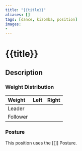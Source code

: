 ```yaml
---
title: "{{title}}"
aliases: [] 
tags: [dance, kizomba, position] 
images:
-
---
```

# {{title}}
## Description
### Weight Distribution
| Weight   | Left | Right |
| :-------- | :---- | :----- |
| Leader   |      |       |
| Follower |      |       |

### Posture
This position uses the [[]] Posture. 